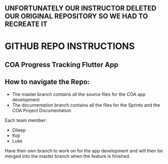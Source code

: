 ## UNFORTUNATELY OUR INSTRUCTOR DELETED OUR ORIGINAL REPOSITORY SO WE HAD TO RECREATE IT

# GITHUB REPO INSTRUCTIONS

## COA Progress Tracking Flutter App

## How to navigate the Repo:

 * The master branch contains all the source files for the COA app development
 * The documentation branch contains all the files for the Sprints and the COA Project Documentation

Each team member:
  - Dileep
  - Koji
  - Luke

Have their own branch to work on for the app development and will then be merged into the master branch when the feature is finished.
